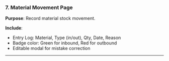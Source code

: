 ### 7. **Material Movement Page**

**Purpose**: Record material stock movement.

**Include**:
- Entry Log: Material, Type (in/out), Qty, Date, Reason
- Badge color: Green for inbound, Red for outbound
- Editable modal for mistake correction

---